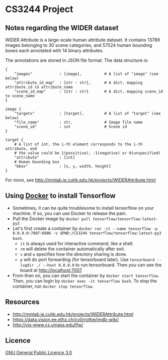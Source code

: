 # CS3244 Project

## Notes regarding the WIDER dataset

WIDER Attribute is a large-scale human attribute dataset. It contains 13789 images belonging to 30 scene categories, and 57524 human bounding boxes each annotated with 14 binary attributes.

The annotations are stored in JSON file format. The data structure is:

```
{
    "images"            : [image],          # A list of "image" (see below)
    "attribute_id_map"  : {str : str},      # A dict, mapping attribute_id to attribute_name
    "scene_id_map"      : {str : str}       # A dict, mapping scene_id to scene_name
}

image {
    "targets"           : [target],         # A list of "target" (see below)
    "file_name"         : str,              # Image file name
    "scene_id"          : int               # Scene id
}

target {
    # A list of int, the i-th element corresponds to the i-th attribute, and 
    # the value could be 1(possitive), -1(negative) or 0(unspecified)
    "attribute"         : [int]    
    # Human bounding box         
    "bbox"              : [x, y, width, height]
}
```

For more, see http://mmlab.ie.cuhk.edu.hk/projects/WIDERAttribute.html

## Using [Docker](https://www.docker.com) to install Tensorflow

- Sometimes, it can be quite troublesome to install tensorflow on your machine. If so, you can use Docker to release the pain.
- Pull the Docker image by `docker pull tensorflow/tensorflow:latest-py3`
- Let's first create a container by `docker run -it --name tensorflow -p 0.0.0.0:7007:6006 -v $PWD:/CS3244 tensorflow/tensorflow:latest-py3 bash`.
	- `it` is always used for interactive command, like a shell.
	- `rm` will delete the container automatically after exit.
	- `v` and `w` specifies how the directory sharing is done.
	- `p` will do port forwarding (for tensorboard later). Use `tensorboard --logdir ./ --host 0.0.0.0` to run tensorboard. Then you can see the board at [http://localhost:7007](http://localhost:7007).
- From then on, you can start the container by `docker start tensorflow`. Then, you can login by `docker exec -it tensorflow bash`. To stop the container, run `docker stop tensorflow`.

## Resources

- http://mmlab.ie.cuhk.edu.hk/projects/WIDERAttribute.html
- https://data.vision.ee.ethz.ch/cvl/rrothe/imdb-wiki/
- http://vis-www.cs.umass.edu/lfw/

## Licence

[GNU General Public Licence 3.0](LICENSE)
